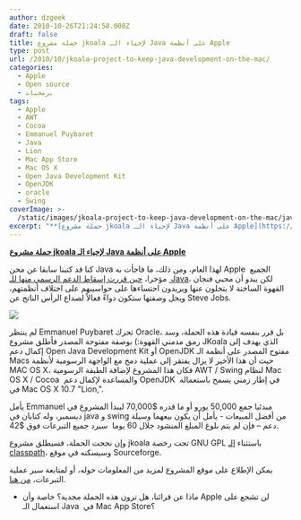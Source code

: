```yaml
---
author: dzgeek
date: 2010-10-26T21:24:58.000Z
draft: false
title: حملة مشروع jkoala لإحياء الـ Java على أنظمة Apple
type: post
url: /2010/10/jkoala-project-to-keep-java-development-on-the-mac/
categories:
  - Apple
  - Open source
  - برمجيات
tags:
  - Apple
  - AWT
  - Cocoa
  - Emmanuel Puybaret
  - Java
  - Lion
  - Mac App Store
  - Mac OS X
  - Open Java Development Kit
  - OpenJDK
  - oracle
  - Swing
coverImage: >-
  /static/images/jkoala-project-to-keep-java-development-on-the-mac/javacoffeecup.jpg
excerpt: "**[حملة مشروع jkoala لإحياء الـ Java على أنظمة Apple](https://www.it-scoop.com/2010/10/jkoala-project-to-keep-java-development-on-the-mac)**\n\nكنا قد كتبنا سابقا عن محن Java لهذا العام، ومن ذلك، ما فاجأت به Apple \_الجميع \_مؤخرا، [حين قررت إسقاط الدعم الرسمي منها للـ Java](https://www.it-scoop.com/2010/10/apple-not-committing-to-java-support/)، لكن يبدو أن محبي فنجان القهوة الساخنة"
---
```

**[حملة مشروع jkoala لإحياء الـ Java على أنظمة Apple](https://www.it-scoop.com/2010/10/jkoala-project-to-keep-java-development-on-the-mac)**

كنا قد كتبنا سابقا عن محن Java لهذا العام، ومن ذلك، ما فاجأت به Apple  الجميع  مؤخرا، [حين قررت إسقاط الدعم الرسمي منها للـ Java](https://www.it-scoop.com/2010/10/apple-not-committing-to-java-support/)، لكن يبدو أن محبي فنجان القهوة الساخنة لا يتخلون عنها ويريدون احتساءها على حواسيبهم على اختلاف أنظمتهم، وبحل وصفتها ستكون دواءً فعالاً لصداع الرأس الناتج عن Steve Jobs.

![](/static/images/jkoala-project-to-keep-java-development-on-the-mac/javacoffeecup.jpg)

لم ينتظر Emmanuel Puybaret تحرك Oracle، بل قرر بنفسه قيادة هذه الحملة، وسد رمق مدمني القهوة:) بوصفة مفتوحة المصدر فأطلق مشروع JKoala الذي يهدف إلى إكمال دعم Open Java Development Kit أو OpenJDK مفتوح المصدر على أنظمة الـ Macs حيث أن هذا الأخير لا يزال يفتقر إلى عملية دمج مع الواجهة الرسومية لأنظمة MAC OS X، فكان هذا المشروع لإضافة الطبقة الرسومية AWT / Swing لنظام Mac OS X / Cocoa  والمساعدة لإكمال دعم OpenJDK  في إطار زمني يسمح باستعماله في Mac OS X 10.7 "Lion,".

يأمل Emmanuel مبدئيا جمع 50,000 يورو أو ما قدره $70,000 ليبدأ المشروع في ديسمبر، وله كتابان في java و swing من أفضل المبيعات - يأمل أن يكون بيعهما وسيلة دعم – فإن لم يتم بلوغ المبلغ المنشود خلال 60 يوما  سيرد جميع التبرعات فوق $42.

وإن نجحت الحملة، فسيطلق مشروع jkoala تحت رخصة GNU GPL باستثناء [الـ classpath](http://en.wikipedia.org/wiki/Classpath_\(Java\))، وسيسكنه في موقع Sourceforge.

يمكن الإطلاع على موقع المشروع لمزيد من المعلومات حوله، أو لمتابعة سير عملية التبرعات، [من هنا](http://www.jkoala.org).

-   ماذا عن قرائنا، هل ترون هذه الحملة مجدية؟ خاصة وأن Apple لن تشجع على استعمال الـ Java  في Mac App Store؟
